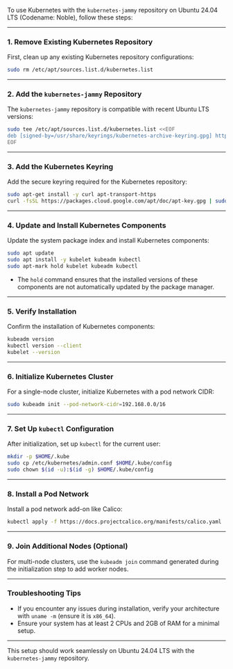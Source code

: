 To use Kubernetes with the `kubernetes-jammy` repository on Ubuntu 24.04 LTS (Codename: Noble), follow these steps:

---

### 1. **Remove Existing Kubernetes Repository**
First, clean up any existing Kubernetes repository configurations:
```bash
sudo rm /etc/apt/sources.list.d/kubernetes.list
```

---

### 2. **Add the `kubernetes-jammy` Repository**
The `kubernetes-jammy` repository is compatible with recent Ubuntu LTS versions:

```bash
sudo tee /etc/apt/sources.list.d/kubernetes.list <<EOF
deb [signed-by=/usr/share/keyrings/kubernetes-archive-keyring.gpg] https://apt.kubernetes.io/ kubernetes-jammy main
EOF
```

---

### 3. **Add the Kubernetes Keyring**
Add the secure keyring required for the Kubernetes repository:

```bash
sudo apt-get install -y curl apt-transport-https
curl -fsSL https://packages.cloud.google.com/apt/doc/apt-key.gpg | sudo gpg --dearmor -o /usr/share/keyrings/kubernetes-archive-keyring.gpg
```

---

### 4. **Update and Install Kubernetes Components**
Update the system package index and install Kubernetes components:
```bash
sudo apt update
sudo apt install -y kubelet kubeadm kubectl
sudo apt-mark hold kubelet kubeadm kubectl
```

- The `hold` command ensures that the installed versions of these components are not automatically updated by the package manager.

---

### 5. **Verify Installation**
Confirm the installation of Kubernetes components:
```bash
kubeadm version
kubectl version --client
kubelet --version
```

---

### 6. **Initialize Kubernetes Cluster**
For a single-node cluster, initialize Kubernetes with a pod network CIDR:
```bash
sudo kubeadm init --pod-network-cidr=192.168.0.0/16
```

---

### 7. **Set Up `kubectl` Configuration**
After initialization, set up `kubectl` for the current user:
```bash
mkdir -p $HOME/.kube
sudo cp /etc/kubernetes/admin.conf $HOME/.kube/config
sudo chown $(id -u):$(id -g) $HOME/.kube/config
```

---

### 8. **Install a Pod Network**
Install a pod network add-on like Calico:
```bash
kubectl apply -f https://docs.projectcalico.org/manifests/calico.yaml
```

---

### 9. **Join Additional Nodes (Optional)**
For multi-node clusters, use the `kubeadm join` command generated during the initialization step to add worker nodes.

---

### Troubleshooting Tips
- If you encounter any issues during installation, verify your architecture with `uname -m` (ensure it is `x86_64`).
- Ensure your system has at least 2 CPUs and 2GB of RAM for a minimal setup.

---

This setup should work seamlessly on Ubuntu 24.04 LTS with the `kubernetes-jammy` repository.
